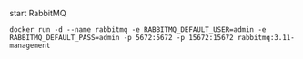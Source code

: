 start RabbitMQ
```shell
docker run -d --name rabbitmq -e RABBITMQ_DEFAULT_USER=admin -e RABBITMQ_DEFAULT_PASS=admin -p 5672:5672 -p 15672:15672 rabbitmq:3.11-management
```